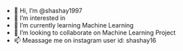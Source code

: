 - 👋 Hi, I’m @shashay1997
- 👀 I’m interested in 
- 🌱 I’m currently learning Machine Learning
- 💞️ I’m looking to collaborate on Machine Learning Project
- 📫 Meassage me on instagram user id: shashay16  

<!---
shashay1997/shashay1997 is a ✨ special ✨ repository because its `README.md` (this file) appears on your GitHub profile.
You can click the Preview link to take a look at your changes.
--->
